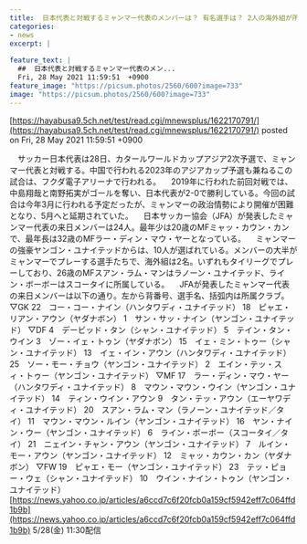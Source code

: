 ```yaml
---
title:  日本代表と対戦するミャンマー代表のメンバーは？ 有名選手は？ 2人の海外組が所属するクラブとは…  
categories:
- news
excerpt: |
  
feature_text: |
  ##  日本代表と対戦するミャンマー代表のメン...
  Fri, 28 May 2021 11:59:51  +0900
feature_image: "https://picsum.photos/2560/600?image=733"
image: "https://picsum.photos/2560/600?image=733"
---
```


[https://hayabusa9.5ch.net/test/read.cgi/mnewsplus/1622170791/](https://hayabusa9.5ch.net/test/read.cgi/mnewsplus/1622170791/)
posted on Fri, 28 May 2021 11:59:51  +0900

<!--more-->

　サッカー日本代表は28日、カタールワールドカップアジア2次予選で、ミャンマー代表と対戦する。中国で行われる2023年のアジアカップ予選も兼ねるこの試合は、フクダ電子アリーナで行われる。 　2019年に行われた前回対戦では、中島翔哉と南野拓実がゴールを奪い、日本代表が2-0で勝利している。今回の試合は今年3月に行われる予定だったが、ミャンマーの政治情勢により開催が困難となり、5月へと延期されていた。 　日本サッカー協会（JFA）が発表したミャンマー代表の来日メンバーは24人。最年少は20歳のMFミャッ・カウン・カンで、最年長は32歳のMFラー・ディン・マウ・ヤーとなっている。 　ミャンマーの強豪ヤンゴン・ユナイテッドからは、10人が選ばれている。メンバーの大半がミャンマーでプレーする選手たちで、海外組は2名。いずれもタイリーグでプレーしており、26歳のMFスアン・ラム・マンはラノーン・ユナイテッド、ライン・ボーボーはスコータイに所属している。 　JFAが発表したミャンマー代表の来日メンバーは以下の通り。左から背番号、選手名、括弧内は所属クラブ。 ▽GK 22　コー・コー・ナイン（ハンタワディ・ユナイテッド） 18　ピャエ・リアン・アウン（ヤダナボン） 1　サン・サッ・ナイン（ヤンゴン・ユナイテッド） ▽DF 4　デービッド・タン（シャン・ユナイテッド） 5　テイン・タン・ウイン 3　ゾー・イェ・トゥン（ヤダナボン） 15　イェ・ミン・トゥー（シャン・ユナイテッド） 13　イェ・イン・アウン（ハンタワディ・ユナイテッド） 25　ソー・モー・チョウ（ヤンゴン・ユナイテッド） 2　エイン・テッ・スィ・トゥー（ヤンゴン・ユナイテッド） ▽MF 17　ラー・ディン・マウ・ヤー（ハンタワディ・ユナイテッド） 8　マウン・マウン・ウイン（ヤンゴン・ユナイテッド） 14　ティン・ウイン・アウン 9　タン・テッ・アウン（エーヤワディ・ユナイテッド） 20　スアン・ラム・マン（ラノーン・ユナイテッド／タイ） 11　マウン・マウン・ルイン（ヤンゴン・ユナイテッド） 16　ヤン・ナイン・ウー（ヤンゴン・ユナイテッド） 6　ライン・ボーボー（スコータイ／タイ） 21　ニェイン・チャン・アウン（ヤンゴン・ユナイテッド） 7　ルイン・モー・アウン（ヤンゴン・ユナイテッド） 12　ミャッ・カウン・カン（ヤダナボン） ▽FW 19　ピャエ・モー（ヤンゴン・ユナイテッド） 23　テッ・ピョー・ウェ（シャン・ユナイテッド） 10　ウイン・ナイン・トゥン（ヤンゴン・ユナイテッド） [https://news.yahoo.co.jp/articles/a6ccd7c6f20fcb0a159cf5942eff7c064ffd1b9b](https://news.yahoo.co.jp/articles/a6ccd7c6f20fcb0a159cf5942eff7c064ffd1b9b) 5/28(金) 11:30配信
